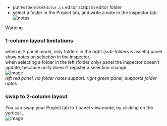 - put `FolderNoteEditor.cs` editor script in editor folder
- select a folder in the Project tab, and write a note in the inspector tab.  
![notes](https://github.com/user-attachments/assets/8cdacee6-b105-4f24-bd0b-7d21048ee7ba)

> [!Warning]
> ### 1-column layout limitations 
> when in 2 panel mode, only folders in the right (sub-folders & assets) panel show notes on selection in the inspector.  
> when selecting a folder in the left (folder only) panel the inspector doesn't update, because unity doesn't register a selection change.  
> ![image](https://github.com/user-attachments/assets/9d3b3b2b-b0dc-484b-8208-ee0b19551b0d)  
> _left red panel, no folder notes support. right green panel, supports folder notes_
>  
> ### swap to 2-column layout 
> You can swap your Project tab to 1 panel view mode, by clicking on the vertical ...  
> ![image](https://github.com/user-attachments/assets/6bec06f7-fbe3-49a7-a756-be7000eb2337)

